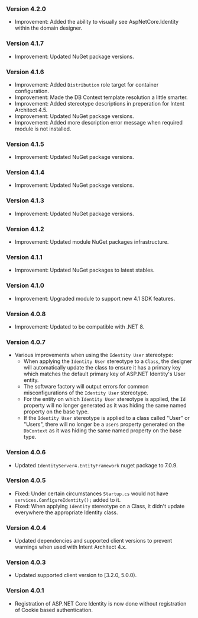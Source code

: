 ### Version 4.2.0

- Improvement: Added the ability to visually see AspNetCore.Identity within the domain designer.

### Version 4.1.7

- Improvement: Updated NuGet package versions.

### Version 4.1.6

- Improvement: Added `Distribution` role target for container configuration.
- Improvement: Made the DB Context template resolution a little smarter.
- Improvement: Added stereotype descriptions in preperation for Intent Architect 4.5. 
- Improvement: Updated NuGet package versions.
- Improvement: Added more description error message when required module is not installed.

### Version 4.1.5

- Improvement: Updated NuGet package versions.

### Version 4.1.4

- Improvement: Updated NuGet package versions.

### Version 4.1.3

- Improvement: Updated NuGet package versions.

### Version 4.1.2

- Improvement: Updated module NuGet packages infrastructure.

### Version 4.1.1

- Improvement: Updated NuGet packages to latest stables.

### Version 4.1.0

- Improvement: Upgraded module to support new 4.1 SDK features.

### Version 4.0.8

- Improvement: Updated to be compatible with .NET 8.

### Version 4.0.7

- Various improvements when using the `Identity User` stereotype:
  - When applying the `Identity User` stereotype to a `Class`, the designer will automatically update the class to ensure it has a primary key which matches the default primary key of ASP.NET Identity's User entity.
  - The software factory will output errors for common misconfigurations of the `Identity User` stereotype.
  - For the entity on which `Identity User` stereotype is applied, the `Id` property will no longer generated as it was hiding the same named property on the base type.
  - If the `Identity User` stereotype is applied to a class called "User" or "Users", there will no longer be a `Users` property generated on the `DbContext` as it was hiding the same named property on the base type.

### Version 4.0.6

- Updated `IdentityServer4.EntityFramework` nuget package to 7.0.9.

### Version 4.0.5

- Fixed: Under certain circumstances `Startup.cs` would not have `services.ConfigureIdentity();` added to it.
- Fixed: When applying `Identity` stereotype on a Class, it didn't update everywhere the appropriate Identity class.

### Version 4.0.4

- Updated dependencies and supported client versions to prevent warnings when used with Intent Architect 4.x.

### Version 4.0.3

- Updated supported client version to [3.2.0, 5.0.0).

### Version 4.0.1

- Registration of ASP.NET Core Identity is now done without registration of Cookie based authentication.
